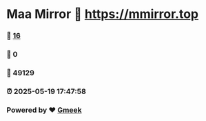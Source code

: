 # Maa Mirror :link: https://mmirror.top 
### :page_facing_up: [16](https://mmirror.top/tag.html) 
### :speech_balloon: 0 
### :hibiscus: 49129 
### :alarm_clock: 2025-05-19 17:47:58 
### Powered by :heart: [Gmeek](https://github.com/Meekdai/Gmeek)
